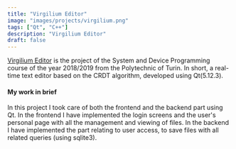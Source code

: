 ```yaml
---
title: "Virgilium Editor"
image: "images/projects/virgilium.png"
tags: ["Qt", "C++"]
description: "Virgilium Editor"
draft: false
---
```


[Virgilium Editor](https://github.com/pinoOgni/VirgiliumEditor) is the project of the System and Device Programming course of the year 2018/2019 from the Polytechnic of Turin. In short, a real-time text editor based on the CRDT algorithm, developed using Qt(5.12.3).


#### My work in brief

In this project I took care of both the frontend and the backend part using Qt. In the frontend I have implemented the login screens and the user's personal page with all the management and viewing of files. In the backend I have implemented the part relating to user access, to save files with all related queries (using sqlite3).


